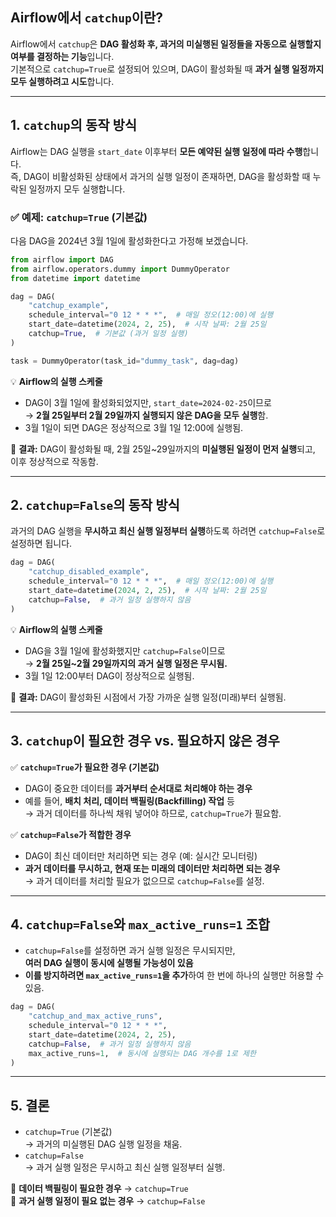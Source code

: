 ## **Airflow에서 `catchup`이란?**  
Airflow에서 `catchup`은 **DAG 활성화 후, 과거의 미실행된 일정들을 자동으로 실행할지 여부를 결정하는 기능**입니다.  
기본적으로 `catchup=True`로 설정되어 있으며, DAG이 활성화될 때 **과거 실행 일정까지 모두 실행하려고 시도**합니다.

---

## **1. `catchup`의 동작 방식**
Airflow는 DAG 실행을 `start_date` 이후부터 **모든 예약된 실행 일정에 따라 수행**합니다.  
즉, DAG이 비활성화된 상태에서 과거의 실행 일정이 존재하면, DAG을 활성화할 때 누락된 일정까지 모두 실행합니다.

### ✅ **예제: `catchup=True` (기본값)**
다음 DAG을 2024년 3월 1일에 활성화한다고 가정해 보겠습니다.

```python
from airflow import DAG
from airflow.operators.dummy import DummyOperator
from datetime import datetime

dag = DAG(
    "catchup_example",
    schedule_interval="0 12 * * *",  # 매일 정오(12:00)에 실행
    start_date=datetime(2024, 2, 25),  # 시작 날짜: 2월 25일
    catchup=True,  # 기본값 (과거 일정 실행)
)

task = DummyOperator(task_id="dummy_task", dag=dag)
```

💡 **Airflow의 실행 스케줄**  
- DAG이 3월 1일에 활성화되었지만, `start_date=2024-02-25`이므로  
  → **2월 25일부터 2월 29일까지 실행되지 않은 DAG을 모두 실행**함.  
- 3월 1일이 되면 DAG은 정상적으로 3월 1일 12:00에 실행됨.

📌 **결과:** DAG이 활성화될 때, 2월 25일~29일까지의 **미실행된 일정이 먼저 실행**되고, 이후 정상적으로 작동함.

---

## **2. `catchup=False`의 동작 방식**
과거의 DAG 실행을 **무시하고 최신 실행 일정부터 실행**하도록 하려면 `catchup=False`로 설정하면 됩니다.

```python
dag = DAG(
    "catchup_disabled_example",
    schedule_interval="0 12 * * *",  # 매일 정오(12:00)에 실행
    start_date=datetime(2024, 2, 25),  # 시작 날짜: 2월 25일
    catchup=False,  # 과거 일정 실행하지 않음
)
```

💡 **Airflow의 실행 스케줄**  
- DAG을 3월 1일에 활성화했지만 `catchup=False`이므로  
  → **2월 25일~2월 29일까지의 과거 실행 일정은 무시됨.**  
- 3월 1일 12:00부터 DAG이 정상적으로 실행됨.

📌 **결과:** DAG이 활성화된 시점에서 가장 가까운 실행 일정(미래)부터 실행됨.

---

## **3. `catchup`이 필요한 경우 vs. 필요하지 않은 경우**

✅ **`catchup=True`가 필요한 경우 (기본값)**
- DAG이 중요한 데이터를 **과거부터 순서대로 처리해야 하는 경우**  
- 예를 들어, **배치 처리, 데이터 백필링(Backfilling) 작업** 등  
  → 과거 데이터를 하나씩 채워 넣어야 하므로, `catchup=True`가 필요함.  

✅ **`catchup=False`가 적합한 경우**
- DAG이 최신 데이터만 처리하면 되는 경우 (예: 실시간 모니터링)  
- **과거 데이터를 무시하고, 현재 또는 미래의 데이터만 처리하면 되는 경우**  
  → 과거 데이터를 처리할 필요가 없으므로 `catchup=False`를 설정.  

---

## **4. `catchup=False`와 `max_active_runs=1` 조합**
- `catchup=False`를 설정하면 과거 실행 일정은 무시되지만,  
  **여러 DAG 실행이 동시에 실행될 가능성이 있음**  
- **이를 방지하려면 `max_active_runs=1`을 추가**하여 한 번에 하나의 실행만 허용할 수 있음.

```python
dag = DAG(
    "catchup_and_max_active_runs",
    schedule_interval="0 12 * * *",
    start_date=datetime(2024, 2, 25),
    catchup=False,  # 과거 일정 실행하지 않음
    max_active_runs=1,  # 동시에 실행되는 DAG 개수를 1로 제한
)
```

---

## **5. 결론**
- `catchup=True` (기본값)  
  → 과거의 미실행된 DAG 실행 일정을 채움.  
- `catchup=False`  
  → 과거 실행 일정은 무시하고 최신 실행 일정부터 실행.  

🔹 **데이터 백필링이 필요한 경우** → `catchup=True`  
🔹 **과거 실행 일정이 필요 없는 경우** → `catchup=False`  
